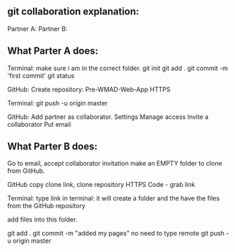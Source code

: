 ## git collaboration explanation:

Partner A:
Partner B:


## What Parter A does:

Terminal:
make sure i am in the correct folder.
git init
git add .
git commit -m 'first commit'
git status

GitHub:
Create repository: Pre-WMAD-Web-App
HTTPS

Terminal:
git push -u origin master

GitHub:
Add partner as collaborator.
Settings
Manage access
Invite a collaborator
Put email


## What Parter B does:

Go to email, accept collaborator invitation
make an EMPTY folder to clone from GitHub.

GitHub
copy clone link, clone repository
HTTPS
Code - grab link

Terminal:
type link in terminal: it will create a folder and the have the files from the GitHub repository

add files into this folder.

git add .
git commit -m "added my pages"
no need to type remote
git push -u origin master
